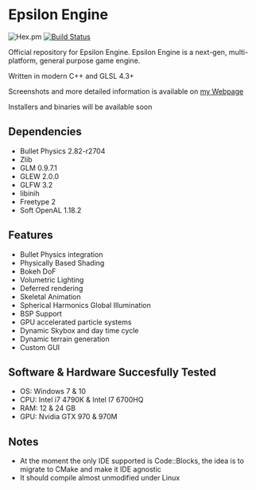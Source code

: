 # Epsilon Engine
![Hex.pm](https://img.shields.io/hexpm/l/plug.svg?style=popout)
[![Build Status](https://travis-ci.com/ImanolFotia/Epsilon-Engine.svg?token=eqNdpsuxZdxtFxRycvU4&branch=master)](https://travis-ci.com/ImanolFotia/Epsilon-Engine)

Official repository for Epsilon Engine.
Epsilon Engine is a next-gen, multi-platform, general purpose game engine.

Written in modern C++ and GLSL 4.3+

Screenshots and more detailed information is available on [my Webpage](http://imanolfotia.com/epsilon_engine)

Installers and binaries will be available soon

## Dependencies

* Bullet Physics 2.82-r2704
* Zlib
* GLM 0.9.7.1 
* GLEW 2.0.0
* GLFW 3.2
* libinih
* Freetype 2
* Soft OpenAL 1.18.2

## Features

* Bullet Physics integration
* Physically Based Shading
* Bokeh DoF
* Volumetric Lighting
* Deferred rendering
* Skeletal Animation
* Spherical Harmonics Global Illumination
* BSP Support
* GPU accelerated particle systems
* Dynamic Skybox and day time cycle
* Dynamic terrain generation
* Custom GUI

## Software & Hardware Succesfully Tested
* OS: Windows 7 & 10
* CPU: Intel i7 4790K & Intel I7 6700HQ
* RAM: 12 & 24 GB
* GPU: Nvidia GTX 970 & 970M

## Notes

* At the moment the only IDE supported is Code::Blocks, the idea is to migrate to CMake and make it IDE agnostic
* It should compile almost unmodified under Linux
